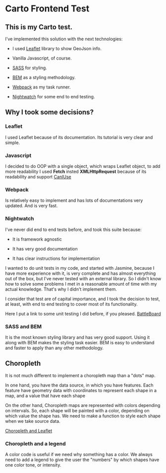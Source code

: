 # Carto Frontend Test #

## This is my Carto test. ##

I've implemented this solution with the next technologies:

  * I used [Leaflet](http://leafletjs.com) library to show GeoJson info.

  * Vanilla Javascript, of course.

  * [SASS](https://sass-lang.com) for styling.

  * [BEM](https://getbem.com) as a styling methodology.

  * [Webpack](https://webpack.js.org) as my task runner.

  * [Nightwatch](http://nightwatchjs.org/) for some end to end testing.

## Why I took some decisions? ##

### Leaflet ###

I used Leaflet because of its documentation. Its tutorial is very clear and simple.

### Javascript ###

I decided to do OOP with a single object, which wraps Leaflet object, to add more readability
I used **Fetch** insted **XMLHttpRequest** because of its readability and support [CanIUse](https://caniuse.com/#feat=fetch)

### Webpack ###

Is relatively easy to implement and has lots of documentations very updated. And is very fast.

### Nightwatch ###

I've never did end to end tests before, and took this suite because:

  * It is framework agnostic

  * It has very good documentation

  * It has clear instructions for implementation

I wanted to do unit tests in my code, and started with Jasmine, because I have more experience with it, is very complete and has almost everything out of the box, but I've never tested with an external library. So I didn't know how to solve some problems I met in a reasonable amount of time with my actual knowledge. That's why I didn't implement them.

I consider that test are of capital importance, and I took the decision to test, at least, with end to end testing to cover most of its functionality.

Here I put a link to some unit testing I did before, if you pleased. [BattleBoard](https://github.com/xenock/battleGame)

### SASS and BEM ###

It is the most known styling library and has very good support. Using it along with BEM makes the styling task easier. BEM is easy to understand and faster to apply than any other methodology.

## Choropleth ##

It is not much different to implement a choropleth map than a "dots" map.

In one hand, you have the data source, in which you have features. Each feature have geometry data with coordinates to represent each shape in a map, and a value that have each shape

On the other hand, Choropleth maps are represented with colors depending on intervals. So, each shape will be painted with a color, depending on which value the shape has. We need to make a function to style each shape when we take source data.

[Choropleth and Leaflet](http://leafletjs.com/examples/choropleth/)

### Choropleth and a legend ###

A color code is useful if we need why something has a color. We always need to add a legend to give the user the "numbers" by which shapes have one color tone, or intensity.
